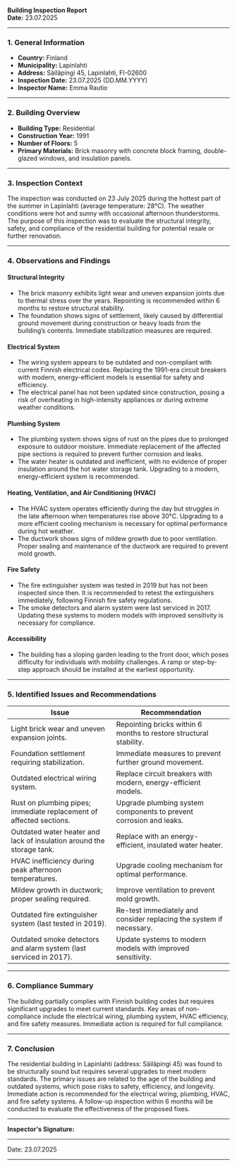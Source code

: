 

**Building Inspection Report**  
**Date:** 23.07.2025  

---

### **1. General Information**  
- **Country:** Finland  
- **Municipality:** Lapinlahti  
- **Address:** Säiläpingi 45, Lapinlahti, FI-02600  
- **Inspection Date:** 23.07.2025 (DD.MM.YYYY)  
- **Inspector Name:** Emma Rautio  

---

### **2. Building Overview**  
- **Building Type:** Residential  
- **Construction Year:** 1991  
- **Number of Floors:** 5  
- **Primary Materials:** Brick masonry with concrete block framing, double-glazed windows, and insulation panels.  

---

### **3. Inspection Context**  
The inspection was conducted on 23 July 2025 during the hottest part of the summer in Lapinlahti (average temperature: 28°C). The weather conditions were hot and sunny with occasional afternoon thunderstorms. The purpose of this inspection was to evaluate the structural integrity, safety, and compliance of the residential building for potential resale or further renovation.

---

### **4. Observations and Findings**  

#### **Structural Integrity**  
- The brick masonry exhibits light wear and uneven expansion joints due to thermal stress over the years. Repointing is recommended within 6 months to restore structural stability.  
- The foundation shows signs of settlement, likely caused by differential ground movement during construction or heavy loads from the building’s contents. Immediate stabilization measures are required.  

#### **Electrical System**  
- The wiring system appears to be outdated and non-compliant with current Finnish electrical codes. Replacing the 1991-era circuit breakers with modern, energy-efficient models is essential for safety and efficiency.  
- The electrical panel has not been updated since construction, posing a risk of overheating in high-intensity appliances or during extreme weather conditions.  

#### **Plumbing System**  
- The plumbing system shows signs of rust on the pipes due to prolonged exposure to outdoor moisture. Immediate replacement of the affected pipe sections is required to prevent further corrosion and leaks.  
- The water heater is outdated and inefficient, with no evidence of proper insulation around the hot water storage tank. Upgrading to a modern, energy-efficient system is recommended.  

#### **Heating, Ventilation, and Air Conditioning (HVAC)**  
- The HVAC system operates efficiently during the day but struggles in the late afternoon when temperatures rise above 30°C. Upgrading to a more efficient cooling mechanism is necessary for optimal performance during hot weather.  
- The ductwork shows signs of mildew growth due to poor ventilation. Proper sealing and maintenance of the ductwork are required to prevent mold growth.  

#### **Fire Safety**  
- The fire extinguisher system was tested in 2019 but has not been inspected since then. It is recommended to retest the extinguishers immediately, following Finnish fire safety regulations.  
- The smoke detectors and alarm system were last serviced in 2017. Updating these systems to modern models with improved sensitivity is necessary for compliance.  

#### **Accessibility**  
- The building has a sloping garden leading to the front door, which poses difficulty for individuals with mobility challenges. A ramp or step-by-step approach should be installed at the earliest opportunity.  

---

### **5. Identified Issues and Recommendations**  
| **Issue**                                                                 | **Recommendation**                                                                 |
|---------------------------------------------------------------------------|-----------------------------------------------------------------------------------|
| Light brick wear and uneven expansion joints.                              | Repointing bricks within 6 months to restore structural stability.                |
| Foundation settlement requiring stabilization.                             | Immediate measures to prevent further ground movement.                            |
| Outdated electrical wiring system.                                         | Replace circuit breakers with modern, energy-efficient models.                    |
| Rust on plumbing pipes; immediate replacement of affected sections.        | Upgrade plumbing system components to prevent corrosion and leaks.               |
| Outdated water heater and lack of insulation around the storage tank.      | Replace with an energy-efficient, insulated water heater.                         |
| HVAC inefficiency during peak afternoon temperatures.                     | Upgrade cooling mechanism for optimal performance.                                |
| Mildew growth in ductwork; proper sealing required.                        | Improve ventilation to prevent mold growth.                                       |
| Outdated fire extinguisher system (last tested in 2019).                  | Re-test immediately and consider replacing the system if necessary.              |
| Outdated smoke detectors and alarm system (last serviced in 2017).        | Update systems to modern models with improved sensitivity.                        |

---

### **6. Compliance Summary**  
The building partially complies with Finnish building codes but requires significant upgrades to meet current standards. Key areas of non-compliance include the electrical wiring, plumbing system, HVAC efficiency, and fire safety measures. Immediate action is required for full compliance.

---

### **7. Conclusion**  
The residential building in Lapinlahti (address: Säiläpingi 45) was found to be structurally sound but requires several upgrades to meet modern standards. The primary issues are related to the age of the building and outdated systems, which pose risks to safety, efficiency, and longevity. Immediate action is recommended for the electrical wiring, plumbing, HVAC, and fire safety systems. A follow-up inspection within 6 months will be conducted to evaluate the effectiveness of the proposed fixes.

---

**Inspector's Signature:**  
_________________________  
Date: 23.07.2025  

---
